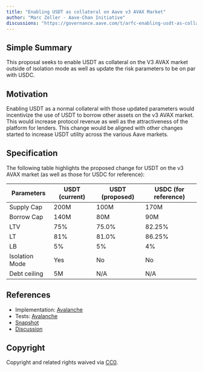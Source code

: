```yaml
---
title: "Enabling USDT as collateral on Aave v3 AVAX Market"
author: "Marc Zeller - Aave-Chan Initiative"
discussions: "https://governance.aave.com/t/arfc-enabling-usdt-as-collateral-on-aave-v3-avax-market/14632/3"
---
```


## Simple Summary

This proposal seeks to enable USDT as collateral on the V3 AVAX market outside of isolation mode as well as update the risk parameters to be on par with USDC.

## Motivation

Enabling USDT as a normal collateral with those updated parameters would incentivize the use of USDT to borrow other assets on the v3 AVAX market. This would increase protocol revenue as well as the attractiveness of the platform for lenders. This change would be aligned with other changes started to increase USDT utility across the various Aave markets.

## Specification

The following table highlights the proposed change for USDT on the v3 AVAX market (as well as those for USDC for reference):

| Parameters | USDT (current) | USDT (proposed) | USDC (for reference) |
| --- | --- | --- | --- |
| Supply Cap | 200M | 100M | 170M |
| Borrow Cap | 140M | 80M | 90M |
| LTV | 75% | 75.0% | 82.25% |
| LT | 81% | 81.0% | 86.25% |
| LB | 5% | 5% | 4% |
| Isolation Mode | Yes | No | No |
| Debt ceiling | 5M | N/A | N/A |

## References

- Implementation: [Avalanche](https://github.com/bgd-labs/aave-proposals/blob/43431798d142529d156b0d99b9cc4b7e6de39de2/src/20230926_AaveV3_Ava_EnablingUSDTAsCollateralOnAaveV3AVAXMarket/AaveV3_Avalanche_EnablingUSDTAsCollateralOnAaveV3AVAXMarket_20230926.sol)
- Tests: [Avalanche](https://github.com/bgd-labs/aave-proposals/blob/43431798d142529d156b0d99b9cc4b7e6de39de2/src/20230926_AaveV3_Ava_EnablingUSDTAsCollateralOnAaveV3AVAXMarket/AaveV3_Avalanche_EnablingUSDTAsCollateralOnAaveV3AVAXMarket_20230926.t.sol)
- [Snapshot](https://snapshot.org/#/aave.eth/proposal/0x5623b5f84f021ad787033b4a1efd9e2de417004d27c5f2e3d7351f9b575574b1)
- [Discussion](https://governance.aave.com/t/arfc-enabling-usdt-as-collateral-on-aave-v3-avax-market/14632/3)

## Copyright

Copyright and related rights waived via [CC0](https://creativecommons.org/publicdomain/zero/1.0/).
